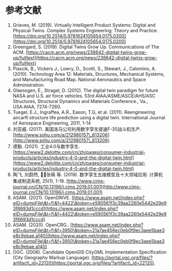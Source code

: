 # 参考文献

1. Grieves, M. (2019). Virtually Intelligent Product Systems: Digital and Physical Twins. Complex Systems Engineering: Theory and Practice. [https://doi.org/10.2514/5.9781624105654.0175.0200](https://doi.org/10.2514/5.9781624105654.0175.0200)
2. Greengard, S. (2019). Digital Twins Grow Up. Communications of The ACM. [https://cacm.acm.org/news/238642-digital-twins-grow-up/fulltext](https://cacm.acm.org/news/238642-digital-twins-grow-up/fulltext)
3. Piascik, B., Vickers J., Lowry, D., Scotti, S., Stewart, J., Calomino, A. (2010). Technology Area 12: Materials, Structures, Mechanical Systems, and Manufacturing Road Map. National Aeronautics and Space Administration.
4. Glaessgen, E., Stragel, D. (2012). The digital twin paradigm for future NASA and U.S. air force vehicles. 53rd AIAA/ASME/ASCE/AHS/ASC Structures, Structural Dynamics and Materials Conference., Va., USA:AIAA, 7274-7260.
5. Tuegel, E.J., Ingraffea, A.R., Eason, T.G, et al. (2011). Reengineering aircarft structure life prediction using a digital twin. International Journal of Aerospace Engineering, 2011, 1-14
6. 刘亚威. (2017). 美国洛马公司利用数字孪生提速F-35战斗机生产. [http://www.sohu.com/a/212980157\_613206](http://www.sohu.com/a/212980157\_613206)
7. 德勤. (2021). 工业4.0与数字孪生. [https://www2.deloitte.com/cn/zh/pages/consumer-industrial-products/articles/industry-4-0-and-the-digital-twin.html](https://www2.deloitte.com/cn/zh/pages/consumer-industrial-products/articles/industry-4-0-and-the-digital-twin.html)
8. 陶飞, 刘蔚然, 􏰂􏰆张萌 等. (2019). 数字孪生五维模型及十大领域应用. 计算机集成制造系统, 25(1), 1-18. [http://www.cims-journal.cn/CN/10.13196/j.cims.2019.01.001](http://www.cims-journal.cn/CN/10.13196/j.cims.2019.01.001)
9. ASAM. (2021). OpenDRIVE. [https://www.asam.net/index.php?eID=dumpFile\&t=f\&f=4422\&token=e590561f3c39aa2260e5442e29e93f6693d1cccd](https://www.asam.net/index.php?eID=dumpFile\&t=f\&f=4422\&token=e590561f3c39aa2260e5442e29e93f6693d1cccd)
10. ASAM. (2020). OpenCRG.. [https://www.asam.net/index.php?eID=dumpFile\&t=f\&f=3950\&token=21a7ae456ec0eb0f9ec3aee5bae3e8c9ebae.a140](https://www.asam.net/index.php?eID=dumpFile\&t=f\&f=3950\&token=21a7ae456ec0eb0f9ec3aee5bae3e8c9ebae.a140)
11. OGC. (2006). Candidate OpenGIS CityGML Implementation Specification (City Geography Markup Language). [https://portal.ogc.org/files/?artifact\_id=22120](https://portal.ogc.org/files/?artifact\_id=22120).

